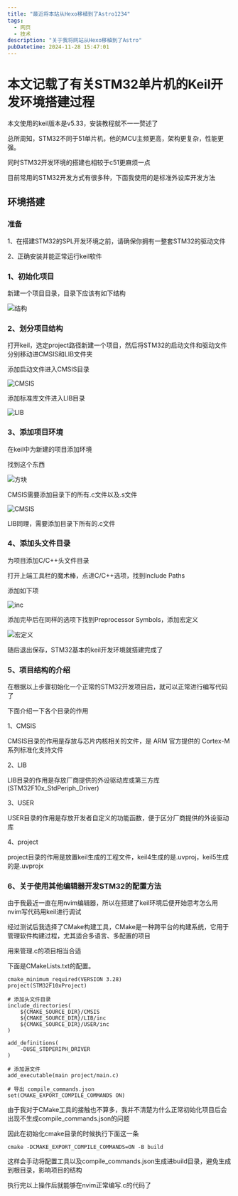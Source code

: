 ```yaml
---
title: "最近将本站从Hexo移植到了Astro1234"
tags: 
  - 网页
  - 技术
description: "关于我将网站从Hexo移植到了Astro"
pubDatetime: 2024-11-28 15:47:01
---
```

# 本文记载了有关STM32单片机的Keil开发环境搭建过程

本文使用的keil版本是v5.33，安装教程就不一一赘述了

总所周知，STM32不同于51单片机，他的MCU主频更高，架构更复杂，性能更强。

同时STM32开发环境的搭建也相较于c51更麻烦一点

目前常用的STM32开发方式有很多种，下面我使用的是标准外设库开发方法

## 环境搭建

### 准备

1、在搭建STM32的SPL开发环境之前，请确保你拥有一整套STM32的驱动文件

2、正确安装并能正常运行keil软件

### 1、初始化项目

新建一个项目目录，目录下应该有如下结构

![结构](https://s21.ax1x.com/2025/01/11/pEPuZ8K.png "结构")

### 2、划分项目结构

打开keil，选定project路径新建一个项目，然后将STM32的启动文件和驱动文件分别移动进CMSIS和LIB文件夹

添加启动文件进入CMSIS目录

![CMSIS](https://s21.ax1x.com/2025/01/11/pEPumvD.png "CMSIS")

添加标准库文件进入LIB目录

![LIB](https://s21.ax1x.com/2025/01/11/pEPuuKe.png "LIB")

### 3、添加项目环境

在keil中为新建的项目添加环境

找到这个东西

![方块](https://s21.ax1x.com/2025/01/11/pEPu4aR.png "方块")

CMSIS需要添加目录下的所有.c文件以及.s文件

![CMSIS](https://s21.ax1x.com/2025/01/11/pEPuhZ9.png "CMSIS")

LIB同理，需要添加目录下所有的.c文件

### 4、添加头文件目录

为项目添加C/C++头文件目录

打开上端工具栏的魔术棒，点进C/C++选项，找到Include Paths

添加如下项

![inc](https://s21.ax1x.com/2025/01/11/pEPKEZj.png "inc")

添加完毕后在同样的选项下找到Preprocessor Symbols，添加宏定义

![宏定义](https://s21.ax1x.com/2025/01/11/pEPKkLQ.png "宏定义")

随后退出保存，STM32基本的keil开发环境就搭建完成了

### 5、项目结构的介绍

在根据以上步骤初始化一个正常的STM32开发项目后，就可以正常进行编写代码了

下面介绍一下各个目录的作用

1、CMSIS

CMSIS目录的作用是存放与芯片内核相关的文件，是 ARM 官方提供的 Cortex-M 系列标准化支持文件

2、LIB

LIB目录的作用是存放厂商提供的外设驱动库或第三方库(STM32F10x_StdPeriph_Driver)

3、USER

USER目录的作用是存放开发者自定义的功能函数，便于区分厂商提供的外设驱动库

4、project

project目录的作用是放置keil生成的工程文件，keil4生成的是.uvproj，keil5生成的是.uvprojx

### 6、关于使用其他编辑器开发STM32的配置方法

由于我最近一直在用nvim编辑器，所以在搭建了keil环境后便开始思考怎么用nvim写代码用keil进行调试

经过测试后我选择了CMake构建工具，CMake是一种跨平台的构建系统，它用于管理软件构建过程，尤其适合多语言、多配置的项目

用来管理.c的项目相当合适

下面是CMakeLists.txt的配置。

```
cmake_minimum_required(VERSION 3.28)
project(STM32F10xProject)

# 添加头文件目录
include_directories(
    ${CMAKE_SOURCE_DIR}/CMSIS
    ${CMAKE_SOURCE_DIR}/LIB/inc
    ${CMAKE_SOURCE_DIR}/USER/inc
)

add_definitions(
    -DUSE_STDPERIPH_DRIVER
)

# 添加源文件
add_executable(main project/main.c)

# 导出 compile_commands.json
set(CMAKE_EXPORT_COMPILE_COMMANDS ON)
```

由于我对于CMake工具的接触也不算多，我并不清楚为什么正常初始化项目后会出现不生成compile_commands.json的问题

因此在初始化cmake目录的时候执行下面这一条

```cmake -DCMAKE_EXPORT_COMPILE_COMMANDS=ON -B build```

这样会手动将配置工具以及compile_commands.json生成进build目录，避免生成到根目录，影响项目的结构

执行完以上操作后就能够在nvim正常编写.c的代码了


